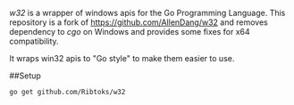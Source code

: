 *w32* is a wrapper of windows apis for the Go Programming Language. This repository is a fork of https://github.com/AllenDang/w32 and removes dependency to _cgo_ on Windows and provides some fixes for x64 compatibility. 

It wraps win32 apis to "Go style" to make them easier to use.

##Setup

    go get github.com/Ribtoks/w32
